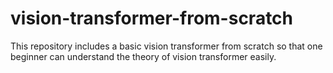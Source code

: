 # vision-transformer-from-scratch
This repository includes a basic vision transformer from scratch so that  one beginner can understand the theory of vision transformer easily.
